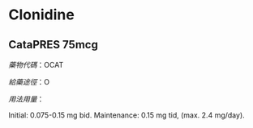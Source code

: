 # Clonidine

## CataPRES 75mcg

*藥物代碼*：OCAT

*給藥途徑*：O

*用法用量*：

Initial: 0.075-0.15 mg bid.
Maintenance: 0.15 mg tid, (max. 2.4 mg/day).

